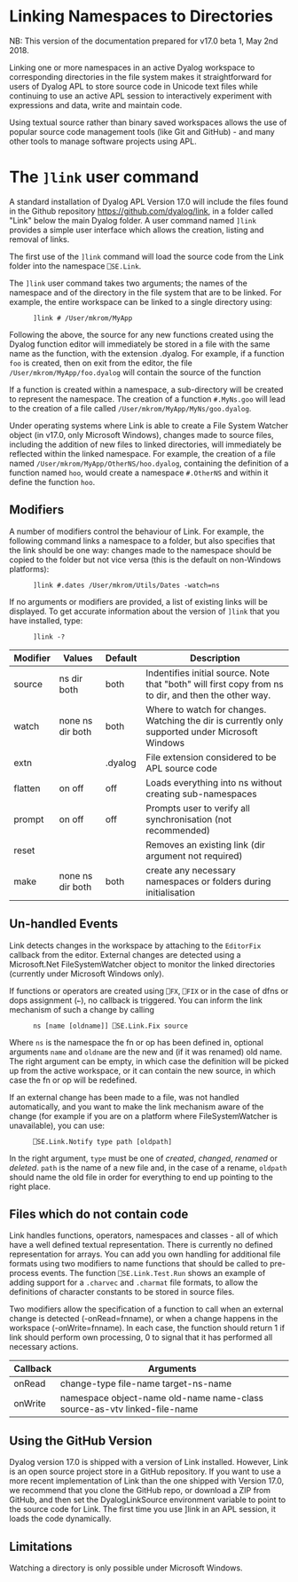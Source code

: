 # Linking Namespaces to Directories

NB: This version of the documentation prepared for v17.0 beta 1, May 2nd 2018.

Linking one or more namespaces in an active Dyalog workspace to corresponding directories in the file system makes it straightforward for users of Dyalog APL to store source code in Unicode text files while continuing to use an active APL session to interactively experiment with expressions and data, write and maintain code.

Using textual source rather than binary saved workspaces allows the use of popular source code management tools (like Git and GitHub) - and many other tools to manage software projects using APL.

# The `]link` user command

A standard installation of Dyalog APL Version 17.0 will include the files found in the Github repository https://github.com/dyalog/link, in a folder called "Link" below the main Dyalog folder. A user command named `]link` provides a simple user interface which allows the creation, listing and removal of links.

The first use of the `]link` command will load the source code from the Link folder into the namespace `⎕SE.Link`.

The `]link` user command takes two arguments; the names of the namespace and of the directory in the file system that are to be linked. For example, the entire workspace can be linked to a single directory using:
```
      ]link # /User/mkrom/MyApp
```

Following the above, the source for any new functions created using the Dyalog function editor will immediately be stored in a file with the same name as the function, with the extension .dyalog. For example, if a function `foo` is created, then on exit from the editor, the file `/User/mkrom/MyApp/foo.dyalog` will contain the source of the function

If a function is created within a namespace, a sub-directory will be created to represent the namespace. The creation of a function `#.MyNs.goo` will lead to the creation of a file called `/User/mkrom/MyApp/MyNs/goo.dyalog`.

Under operating systems where Link is able to create a File System Watcher object (in v17.0, only Microsoft Windows), changes made to source files, including the addition of new files to linked directories, will immediately be reflected within the linked namespace. For example, the creation of a file named `/User/mkrom/MyApp/OtherNS/hoo.dyalog`, containing the definition of a function named `hoo`, would create a namespace `#.OtherNS` and within it define the function `hoo`.

## Modifiers

A number of modifiers control the behaviour of Link. For example, the following command links a namespace to a folder, but also specifies that the link should be one way: changes made to the namespace should be copied to the folder but not vice versa (this is the default on non-Windows platforms):
```
      ]link #.dates /User/mkrom/Utils/Dates -watch=ns
```
If no arguments or modifiers are provided, a list of existing links will be displayed. To get accurate information about the version of `]link` that you have installed, type:

```
      ]link -?
```

|Modifier|Values|Default|Description|
|--------|------|---|-----------|
|source|ns dir both|both|Indentifies initial source. Note that "both" will first copy from ns to dir, and then the other way.|
|watch|none ns dir both|both|Where to watch for changes. Watching the dir is currently only supported under Microsoft Windows|
|extn||.dyalog|File extension considered to be APL source code|
|flatten|on off|off|Loads everything into ns without creating sub-namespaces|
|prompt|on off|off|Prompts user to verify all synchronisation (not recommended)|
|reset|||Removes an existing link (dir argument not required)|        
|make|none ns dir both|both|create any necessary namespaces or folders during initialisation|

## Un-handled Events

Link detects changes in the workspace by attaching to the `EditorFix` callback from the editor. External changes are detected using a Microsoft.Net FileSystemWatcher object to monitor the linked directories (currently under Microsoft Windows only).

If functions or operators are created using `⎕FX`, `⎕FIX` or in the case of dfns or dops assignment (`←`), no callback is triggered. You can inform the link mechanism of such a change by calling  
```
      ns [name [oldname]] ⎕SE.Link.Fix source
```
Where `ns` is the namespace the fn or op has been defined in, optional arguments `name` and `oldname` are the new and (if it was renamed) old name. The right argument can be empty, in which case the definition will be picked up from the active workspace, or it can contain the new source, in which case the fn or op will be redefined.

If an external change has been made to a file, was not handled automatically, and you want to make the link mechanism aware of the change (for example if you are on a platform where FileSystemWatcher is unavailable), you can use:
```
      ⎕SE.Link.Notify type path [oldpath]
```
In the right argument, `type` must be one of *created*, *changed*, *renamed* or *deleted*. `path` is the name of a new file and, in the case of a rename, `oldpath` should name the old file in order for everything to end up pointing to the right place.

## Files which do not contain code

Link handles functions, operators, namespaces and classes - all of which have a well defined textual representation. There is currently no defined representation for arrays. You can add you own handling for additional file formats using two modifiers to name functions that should be called to pre-process events. The function `⎕SE.Link.Test.Run` shows an example of adding support for a `.charvec` and `.charmat` file formats, to allow the definitions of character constants to be stored in source files.

Two modifiers allow the specification of a function to call when an external change is detected (-onRead=fnname), or when a change happens in the workspace (-onWrite=fnname). In each case, the function should return 1 if link should perform own processing, 0 to signal that it has performed all necessary actions.

|Callback|Arguments|
|----|-----|
|onRead|change-type file-name target-ns-name|
|onWrite|namespace object-name old-name name-class source-as-vtv linked-file-name|

## Using the GitHub Version

Dyalog version 17.0 is shipped with a version of Link installed. However, Link is an open source project store in a GitHub repository. If you want to use a more recent implementation of Link than the one shipped with Version 17.0, we recommend that you clone the GitHub repo, or download a ZIP from GitHub, and then set the DyalogLinkSource environment variable to point to the source code for Link. The first time you use ]link in an APL session, it loads the code dynamically.

## Limitations

Watching a directory is only possible under Microsoft Windows.